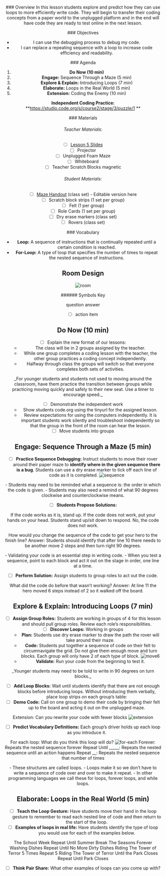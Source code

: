 <header class='header' title='Lesson 5' subtitle='In the Loop'/>

<notable>

<iconp src='/icons/activity.png'>### Overview</iconp>
In this lesson students explore and predict how they can use loops to more efficiently write code. They will begin to transfer their coding concepts from a paper world to the unplugged platform and in the end will have code they are ready to test online in the next lesson.

<iconp src='/icons/objectives.png'>### Objectives</iconp>

- I can use the debugging process to debug my code.
- I can replace a repeating sequence with a loop to increase code efficiency and readability.

<iconp src='/icons/agenda.png'>### Agenda</iconp>

1. **Do Now (10 min)**
1. **Engage:** Sequence Through a Maze (5 min)
2. **Explore & Explain:** Introducing Loops (7 min)
3. **Elaborate:** Loops in the Real World (5 min)
4. **Extension:** Coding the Enemy (10 min)

**Independent Coding Practice:** **https://studio.code.org/s/course2/stage/3/puzzle/1 **

<note>
<iconp src='/icons/materials.png'>### Materials</iconp>

###### Teacher Materials:
- [ ] [Lesson 5 Slides][slide-show]
- [ ] Projector
- [ ] Unplugged Foam Maze
- [ ] Whiteboard
- [ ] Teacher Scratch Blocks magnetic

###### Student Materials:
- [ ] [Maze Handout][maze-handout] (class set) - Editable version here
- [ ] Scratch block strips (1 set per group)
- [ ] Felt (1 per group)
- [ ] Role Cards (1 set per group)
- [ ] Dry erase markers (class set)
- [ ] Rovers (class set)

<iconp src='/icons/vocab.png'>### Vocabulary</iconp>

- **Loop:** A sequence of instructions that is continually repeated until a certain condition is reached.
- **For-Loop:** A type of loop that specifies the number of times to repeat the nested sequence of instructions.

</note>

<pagebreak/>

## Room Design

![room](./images/desk-setup_split-classroom.png)

<note borderLeft='2px solid green' mt='2em'>
###### Symbols Key

<iconp ml='1.65em' type='question'>question</iconp>
<iconp ml='1.65em' type='answer'>answer</iconp>
- [ ] action item
</note>

## Do Now (10 min)

- [ ] Explain the new format of our lessons:
	- The class will be in 2 groups assigned by the teacher.
	- While one group completes a coding lesson with the teacher, the other group practices a coding concept independently.
	- Halfway through class the groups will switch so that everyone completes both sets of activities.

<note type='tip'>
_For younger students and students not used to moving around the classroom, have them practice the transition between groups while practicing moving quickly and safely to their new seat. Use a timer to encourage speed._
</note>

- [ ] Demonstrate the independent work
	- Show students code.org using the tinyurl for the assigned lesson.
	- Review expectations for using the computers independently. It is important students work silently and troubleshoot independently so that the group in the front of the room can hear the lesson.
- [ ] Move students into groups

## Engage: Sequence Through a Maze (5 min)
- [ ] **Practice Sequence Debugging:** Instruct students to move their rover around their paper maze to **identify where in the given sequence there is a bug**. Students can use a dry erase marker to tick off each line of code as it is completed.
![sequence](./images/sequence.png)

<note type='reminder' title='reminders'>
- Students may need to be reminded what a sequence is: the order in which the code is given.
- Students may also need a remind of what 90 degrees clockwise and counterclockwise means.
</note>

<pagebreak/>

- [ ] **Students Propose Solutions:**

<iconp type='question'> If the code works as it is, stand up. If the code does not work, put your hands on your head.</iconp>
<iconp type='answer' mb='1em'> Students stand up/sit down to respond. No, the code does not work.</iconp>

<iconp type='question'> How would you change the sequence of the code to get your hero to the finish line?</iconp>
<iconp type='answer'> Answer: Students should identify that after line 10 there needs to be another move 2 steps and then turn right 90 degrees.</iconp>

<note type='key' title='Key Points'>
- Validating your code is an essential step in writing code.
- When you test a sequence, point to each block and act it out on the stage in order, one line at a time.
</note>

- [ ] **Perform Solution:** Assign students to group roles to act out the code.

<iconp type='question'> What did the code do before that wasn’t working? </iconp>
<iconp type='answer'> Answer: At line 11 the hero moved 6 steps instead of 2 so it walked off the board. </iconp>

## Explore & Explain: Introducing Loops (7 min)
- [ ] **Assign Group Roles:** Students are working in groups of 4 for this lesson and should pull group roles. Review each role’s responsibilities.
- [ ] **Discover Loops:** Working in groups
	- **Plan:** Students use dry erase marker to draw the path the rover will take around their maze.
	- **Code:** Students put together a sequence of code on their felt to circumnavigate the grid.  Do not give them enough move and turn blocks. Each group will only have 2 of each type of block.
	![move6](./images/move6.png)
	- **Validate:** Run your code from the beginning to test it.

<note type='tip' title='Tip'>
_Younger students may need to be told to write in 90 degrees on turn blocks._
</note>

- [ ] **Add Loop Blocks:** Wait until students identify that there are not enough blocks before introducing loops.  Without introducing them verbally, place loop strips on each group’s table:
- [ ] **Demo Code:** Call on one group to demo their code by bringing their felt up to the board and acting it out on the unplugged maze.

<iconp type='question' mb='1em'>Extension: Can you rewrite your code with fewer blocks</iconp>
![extension](./images/extension.png)

- [ ] **Predict Vocabulary Definitions:** Each group’s driver holds up each loop as you introduce it.

<iconp type='question'>For each loop: What do you think this loop will do?</iconp>
![for-each](./images/for-each.png)
<iconp type='answer'>Forever: Repeats the nested sequence forever</iconp>
<iconp type='answer'>Repeat Until _____: Repeats the nested sequence until an action happens</iconp>
<iconp type='answer'>Repeat __: Repeats the nested sequence that number of times</iconp>

<note type='key' title='Key Points'>
- These structures are called loops.
- Loops make it so we don’t have to write a sequence of code over and over to make it repeat.
- In other programming languages we call these for loops, forever loops, and while loops.
</note>

## Elaborate: Loops in the Real World (5 min)
- [ ] **Teach the Loop Gesture:** Have students move their hand in the loop gesture to remember to read each nested line of code and then return to the start of the loop.
- [ ] **Examples of loops in real life:** Have students identify the type of loop you would use for each of the examples below.

<iconp type='question'>The School Week <iconp ml='1em' type='answer'>Repeat Until Summer Break</iconp></iconp>
<iconp type='question'>The Seasons <iconp ml='1em' type='answer'>Forever</iconp></iconp>
<iconp type='question'>Washing Dishes <iconp ml='1em' type='answer'>Repeat Until No More Dirty Dishes</iconp></iconp>
<iconp type='question'>Riding The Tower of Terror 5 Times <iconp ml='1em' type='answer'>Repeat 5</iconp></iconp>
<iconp type='question'>Riding The Tower of Terror Until the Park Closes</iconp>
<iconp type='answer' mb='1em'>Repeat Until Park Closes</iconp>

- [ ] **Think Pair Share:** What other examples of loops can you come up with?

</notable>

[maze-handout]: https://drive.google.com/open?id=0B2wBzr9vcXjPSUV2ZlZtc01Ea2c
[slide-show]: https://docs.google.com/presentation/d/1bbWIFAN66jsNqsTDXqy4OG31CUGDuPw9bRMqtKDNU-4/edit#slide=id.g1612fbdbad_0_42
